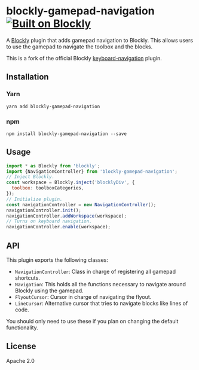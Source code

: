 # blockly-gamepad-navigation [![Built on Blockly](https://tinyurl.com/built-on-blockly)](https://github.com/google/blockly)

A [Blockly](https://www.npmjs.com/package/blockly) plugin that adds gamepad 
navigation to Blockly. This allows users to use the gamepad to navigate the
toolbox and the blocks.

This is a fork of the official Blockly [keyboard-navigation](https://developers.google.com/blockly/guides/configure/web/keyboard-nav)
plugin.

## Installation

### Yarn
```
yarn add blockly-gamepad-navigation
```

### npm
```
npm install blockly-gamepad-navigation --save
```

## Usage
```js
import * as Blockly from 'blockly';
import {NavigationController} from 'blockly-gamepad-navigation';
// Inject Blockly.
const workspace = Blockly.inject('blocklyDiv', {
  toolbox: toolboxCategories,
});
// Initialize plugin.
const navigationController = new NavigationController();
navigationController.init();
navigationController.addWorkspace(workspace);
// Turns on keyboard navigation.
navigationController.enable(workspace);
```

## API
This plugin exports the following classes:
- `NavigationController`: Class in charge of registering all gamepad shortcuts.
- `Navigation`: This holds all the functions necessary to navigate around Blockly using the gamepad.
- `FlyoutCursor`: Cursor in charge of navigating the flyout.
- `LineCursor`: Alternative cursor that tries to navigate blocks like lines of code.

You should only need to use these if you plan on changing the default functionality.

## License
Apache 2.0
